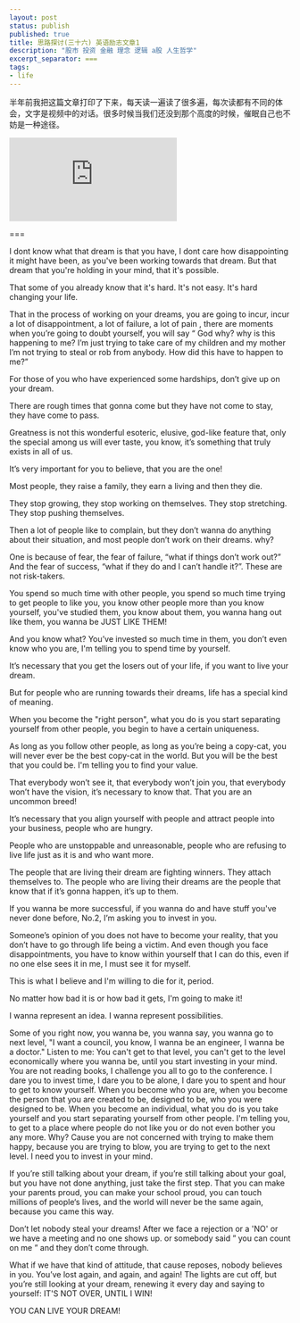```yaml
---
layout: post
status: publish
published: true
title: 思路探讨(三十六) 英语励志文章1
description: "股市 投资 金融 理念 逻辑 a股 人生哲学"
excerpt_separator: ===
tags:
- life
---
```


半年前我把这篇文章打印了下来，每天读一遍读了很多遍，每次读都有不同的体会，文字是视频中的对话。很多时候当我们还没到那个高度的时候，催眠自己也不妨是一种途径。

<iframe frameborder="0" src="https://v.qq.com/txp/iframe/player.html?vid=n0147njlz3k" allowFullScreen="true"></iframe>

===

I dont know what that dream is that you have, I dont care how disappointing it might have been, as you've been working towards that dream. But that dream that you're holding in your mind, that it's possible.

That some of you already know that it's hard. It's not easy. It's hard changing your life.

That in the process of working on your dreams, you are going to incur, incur a lot of disappointment, a lot of failure, a lot of pain , there are moments when you’re going to doubt yourself, you will say “ God why? why is this happening to me? I’m just trying to take care of my children and my mother I’m not trying to steal or rob from anybody. How did this have to happen to me?”

For those of you who have experienced some hardships, don’t give up on your dream.

There are rough times that gonna come but they have not come to stay, they have come to pass.

Greatness is not this wonderful esoteric, elusive, god-like feature that, only the special among us will ever taste, you know, it’s something that truly exists in all of us.

It’s very important for you to believe, that you are the one!

Most people, they raise a family, they earn a living and then they die.

They stop growing, they stop working on themselves. They stop stretching. They stop pushing themselves.

Then a lot of people like to complain, but they don’t wanna do anything about their situation, and most people don’t work on their dreams. why?

One is because of fear, the fear of failure, “what if things don’t work out?” And the fear of success, “what if they do and I can’t handle it?”. These are not risk-takers.

You spend so much time with other people, you spend so much time trying to get people to like you, you know other people more than you know yourself, you've studied them, you know about them, you wanna hang out like them, you wanna be JUST LIKE THEM!

And you know what? You’ve invested so much time in them, you don’t even know who you are, I'm telling you to spend time by yourself.

It’s necessary that you get the losers out of your life, if you want to live your dream.

But for people who are running towards their dreams, life has a special kind of meaning.

When you become the "right person", what you do is you start separating yourself from other people, you begin to have a certain uniqueness.

As long as you follow other people, as long as you’re being a copy-cat, you will never ever be the best copy-cat in the world. But you will be the best that you could be. I'm telling you to find your value.

That everybody won’t see it, that everybody won’t join you, that everybody won’t have the vision, it’s necessary to know that. That you are an uncommon breed!

It’s necessary that you align yourself with people and attract people into your business, people who are hungry.

People who are unstoppable and unreasonable, people who are refusing to live life just as it is and who want more.

The people that are living their dream are fighting winners. They attach themselves to. The people who are living their dreams are the people that know that if it’s gonna happen, it’s up to them.

If you wanna be more successful, if you wanna do and have stuff you've never done before, No.2, I’m asking you to invest in you.

Someone’s opinion of you does not have to become your reality, that you don’t have to go through life being a victim. And even though you face disappointments, you have to know within yourself that I can do this, even if no one else sees it in me, I must see it for myself.

This is what I believe and I'm willing to die for it, period.

No matter how bad it is or how bad it gets, I'm going to make it!

I wanna represent an idea. I wanna represent possibilities.

Some of you right now, you wanna be, you wanna say, you wanna go to next level, "I want a council, you know, I wanna be an engineer, I wanna be a doctor." Listen to me: You can't get to that level, you can't get to the level economically where you wanna be, until you start investing in your mind. You are not reading books, I challenge you all to go to the conference. I dare you to invest time, I dare you to be alone, I dare you to spent and hour to get to know yourself. When you become who you are, when you become the person that you are created to be, designed to be, who you were designed to be. When you become an individual, what you do is you take yourself and you start separating yourself from other people. I'm telling you, to get to a place where people do not like you or do not even bother you any more. Why? Cause you are not concerned with trying to make them happy, because you are trying to blow, you are trying to get to the next level. I need you to invest in your mind.

If you’re still talking about your dream, if you’re still talking about your goal, but you have not done anything, just take the first step. That you can make your parents proud, you can make your school proud, you can touch millions of people‘s lives, and the world will never be the same again, because you came this way.

Don’t let nobody steal your dreams! After we face a rejection or a 'NO' or we have a meeting and no one shows up. or somebody said ” you can count on me ” and they don’t come through.

What if we have that kind of attitude, that cause reposes, nobody believes in you. You’ve lost again, and again, and again! The lights are cut off, but you’re still looking at your dream, renewing it every day and saying to yourself: IT'S NOT OVER, UNTIL I WIN!

YOU CAN LIVE YOUR DREAM!


